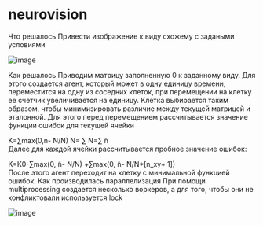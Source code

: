 # neurovision
Что решалось
Привести изображение к виду схожему с задаными условиями

 ![image](https://github.com/lobanow/neurovision/assets/71119059/12428b55-5f19-4e93-864f-83b985d59b8e)

Как решалось
Приводим матрицу заполненную 0 к заданному виду. Для этого создается агент, который может в одну единицу времени, переместится на одну из соседних клеток, при перемещении на клетку ее счетчик увеличивается на единицу. Клетка выбирается таким образом, чтобы минимизировать различие между текущей матрицей и эталонной. Для этого перед перемещением рассчитывается значение функции ошибок для текущей ячейки

K=∑max(0,n- ̃N/N)            N= ∑            ̃N=∑ ̃n     
Далее для каждой ячейки рассчитывается пробное значение ошибок:	

K=K0-∑max(0, ̃n- ̃N/N) +∑max(0, ̃n- ̃N/N*[n_xy+ 1])            
После этого агент переходит на клетку с минимальной функцией ошибок.
Как производилась параллелизация
При помощи multiprocessing создается несколько воркеров, а для того, чтобы они не конфликтовали используется lock

![image](https://github.com/lobanow/neurovision/assets/71119059/a5b5f707-372e-44f8-a0dc-2942ee5d946d)
